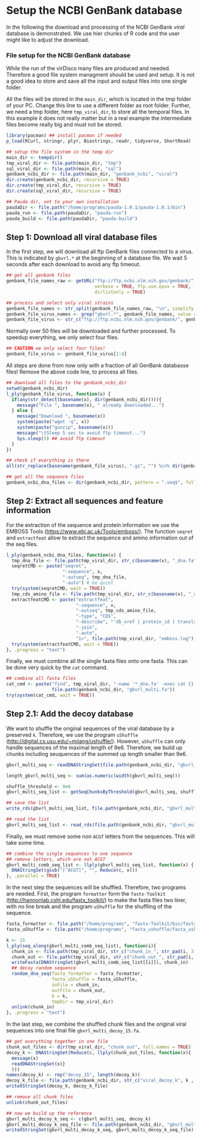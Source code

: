 # Setup the NCBI GenBank database

In the following the download and processing of the NCBI GenBank *viral* database is demonstrated. We use hier chunks of R code and the user might like to adjust the download.

### File setup for the NCBI GenBank database

While the run of the virDisco many files are produced and needed. Therefore a good file system managment should be used and setup. It is not a good idea to store and save all the input and output files into one single folder. 

All the files will be stored in the `main_dir`, which is located in the tmp folder of your PC. Change this line to use a different folder as root folder. Further, we need a tmp folder, here `tmp_viral_dir`,  to store all the temporal files. In this example it does not really matter but in a real example the intermediate files become really big and must not be stored.

```R
library(pacman) ## install pacman if needed
p_load(RCurl, stringr, plyr, Biostrings, readr, tidyverse, ShortRead)

## setup the file system in the temp dir
main_dir <- tempdir()
tmp_viral_dir <- file.path(main_dir, "tmp")
sql_viral_dir <- file.path(main_dir, "sql")
genbank_ncbi_dir <- file.path(main_dir, "genbank_ncbi", "viral")
dir.create(genbank_ncbi_dir, recursive = TRUE)
dir.create(tmp_viral_dir, recursive = TRUE)
dir.create(sql_viral_dir, recursive = TRUE)

## Pauda dir, set to your own installation
paudaDir <- file.path("/home/programs/pauda-1.0.1/pauda-1.0.1/bin")
pauda_run <- file.path(paudaDir, "pauda-run")
pauda_build <- file.path(paudaDir, "pauda-build")
```

## Step 1: Download all viral database files

In the first step, we will download all ftp GenBank files connected to a virus. This is indicated by `gbvrl.*` at the beginning of  a database file. We wait 5 seconds after each download to avoid any ftp timeout. 

```R
## get all genbank files
genbank_file_names_raw <- getURL("ftp://ftp.ncbi.nlm.nih.gov/genbank/",
                                 verbose = TRUE, ftp.use.epsv = TRUE,
                                 dirlistonly = TRUE)

## process and select only viral strains
genbank_file_names <- str_split(genbank_file_names_raw, "\n", simplify = TRUE)[1,]
genbank_file_virus_names <- grep("gbvrl.*", genbank_file_names, value = TRUE)
genbank_file_virus <- str_c("ftp://ftp.ncbi.nlm.nih.gov/genbank/", genbank_file_virus_names)
```

Normally over 50 files will be downloaded and further processed. To speedup everything, we only select four files.

```R
## CAUTION we only select four files!
genbank_file_virus <- genbank_file_virus[1:4] 
```

All steps are done from now only with a fraction of all GenBank databasse files! Remove the above code line, to process all files.

```R
## download all files to the genbank_ncbi_dir
setwd(genbank_ncbi_dir)
l_ply(genbank_file_virus, function(x) {
  if(any(str_detect(basename(x), dir(genbank_ncbi_dir)))){
    message("File ", basename(x), " already downloaded...")
  } else {
    message("Download ", basename(x))
    system(paste("wget -q", x))
    system(paste("gunzip", basename(x)))
    message("\tSleep 5 sec to avoid ftp timeout...")
    Sys.sleep(5) ## avoid ftp timeout
  }
})

## check if everything is there
all(str_replace(basename(genbank_file_virus), ".gz", "") %in% dir(genbank_ncbi_dir))

## get all the sequence files
genbank_ncbi_dna_files <- dir(genbank_ncbi_dir, pattern = ".seq$", full.names = TRUE)
```

## Step 2: Extract all sequences and feature information

For the extraction of the sequence and protein information we use the EMBOSS Tools (https://www.ebi.ac.uk/Tools/emboss/). The function `seqret` and `extractfeat` allow to extract the sequence and amino information out of the seq files.  

```R
l_ply(genbank_ncbi_dna_files, function(x) {
  tmp_dna_file <- file.path(tmp_viral_dir, str_c(basename(x), "_dna.fa"))
  seqretCMD <- paste("seqret", 
                     "-sequence", x,
                     "-outseq", tmp_dna_file,
                     "-auto") # be quiet
  try(system(seqretCMD, wait = TRUE))
  tmp_cds_amino_file <- file.path(tmp_viral_dir, str_c(basename(x), "_cds_amino.fa"))
  extractfeatCMD <- paste("extractfeat", 
                          "-sequence", x,
                          "-outseq", tmp_cds_amino_file,
                          "-type", "CDS",
                          "-describe", "'db_xref | protein_id | translation'",
                          "-join",
                          "-auto",
                          "1>", file.path(tmp_viral_dir, "emboss.log"), "2>&1") # be quiet
  try(system(extractfeatCMD, wait = TRUE))
}, .progress = "text")
```

Finally, we must combine all the single fasta files onto one fasta. This can be done very quick by the `cat` command.

```R
## combine all fasta files
cat_cmd <- paste("find", tmp_viral_dir, "-name '*_dna.fa' -exec cat {} \\; >",
                 file.path(genbank_ncbi_dir, "gbvrl_multi.fa"))
try(system(cat_cmd, wait = TRUE))
```

## Step 2.1: Add the decoy database

We want to shuffle the original sequences of the viral database by a preserved `k`. Therefore, we use the program `uShuffle` (http://digital.cs.usu.edu/~mjiang/ushuffle/). However, `uShuffle` can only handle sequences of the maximal length of 9e6. Therefore, we build up chunks including seuquences of the summed up length smaller than 9e6. 

```R
gbvrl_multi_seq <- readDNAStringSet(file.path(genbank_ncbi_dir, "gbvrl_multi.fa"))

length_gbvrl_multi_seq <- sum(as.numeric(width(gbvrl_multi_seq)))

shuffle_threshold <- 9e6
gbvrl_multi_seq_list <- getSeqChunksByThreshold(gbvrl_multi_seq, shuffle_threshold)

## save the list
write_rds(gbvrl_multi_seq_list, file.path(genbank_ncbi_dir, "gbvrl_multi_seq_list.RDS"))

## read the list
gbvrl_multi_seq_list <- read_rds(file.path(genbank_ncbi_dir, "gbvrl_multi_seq_list.RDS"))
```

Finally, we must remove some non `ACGT` letters from the sequences. This will take some time.

```R
## combine the single sequences to one sequence
## remove letters, which are not ACGT
gbvrl_multi_comb_seq_list <- llply(gbvrl_multi_seq_list, function(x) {
  DNAStringSet(gsub("[^ACGT]", "", Reduce(c, x)))
}, .parallel = TRUE)
```

In the next step the sequences will be shuffled. Therefore, two programs are needed. First, the program `formatter` form the `fastx-Toolkit` (http://hannonlab.cshl.edu/fastx_toolkit/) to make the fasta files two liner, with no line break and the program `uShuffle` for the shuffling of the sequence.

```R
fasta_formatter <- file.path("/home/programs", "fastx-Toolkit/bin/fasta_formatter")
fasta_uShuffle <- file.path("/home/programs", "fasta_ushuffle/fasta_ushuffle")

k <- 15
l_ply(seq_along(gbvrl_multi_comb_seq_list), function(i){
  chunk_in <- file.path(tmp_viral_dir, str_c("chunk_in_", str_pad(i, 3, pad = "0"), ".fa"))
  chunk_out <- file.path(tmp_viral_dir, str_c("chunk_out_", str_pad(i, 3, pad = "0"), ".fa"))
  writeFasta(DNAStringSet(gbvrl_multi_comb_seq_list[[i]]), chunk_in)
  ## decoy random sequence 
  random_dna_seq(fasta_formatter = fasta_formatter,
                 fasta_uShuffle = fasta_uShuffle,
                 inFile = chunk_in,
                 outFile = chunk_out,
                 k = k,
                 tmpDir = tmp_viral_dir)
  unlink(chunk_in)
}, .progress = "text")
```
In the last step, we combine the shuffled chunk files and the original viral sequences into one final file `gbvrl_multi_decoy_15.fa`.

```R
## get everything together in one file
chunk_out_files <- dir(tmp_viral_dir, "chunk_out", full.names = TRUE)
decoy_k <- DNAStringSet(Reduce(c, llply(chunk_out_files, function(x){
  message(x)
  readDNAStringSet(x)}
  )))
names(decoy_k) <- rep("decoy_15", length(decoy_k))
decoy_k_file <- file.path(genbank_ncbi_dir, str_c("viral_decoy_k", k , ".fa"))
writeXStringSet(decoy_k, decoy_k_file)

## remove all chunk files
unlink(chunk_out_files)

## now we build up the reference
gbvrl_multi_decoy_k_seq <- c(gbvrl_multi_seq, decoy_k)
gbvrl_multi_decoy_k_seq_file <- file.path(genbank_ncbi_dir, "gbvrl_multi_decoy_15.fa")
writeXStringSet(gbvrl_multi_decoy_k_seq, gbvrl_multi_decoy_k_seq_file)
```






